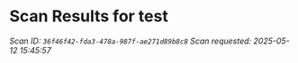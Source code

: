 # Scan Results for test

*Scan ID: `36f46f42-fda3-478a-987f-ae271d89b8c8`*
*Scan requested: 2025-05-12 15:45:57*

